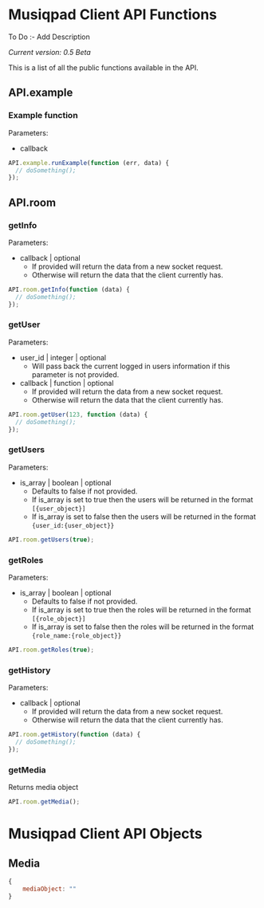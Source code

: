 Musiqpad Client API Functions
=======

To Do :- Add Description

*Current version: 0.5 Beta*

This is a list of all the public functions available in the API.

## API.example

### Example function

Parameters:

  * callback

``` javascript
API.example.runExample(function (err, data) {
  // doSomething();
});
```

## API.room

### getInfo

Parameters:

  * callback | optional
    * If provided will return the data from a new socket request.
	* Otherwise will return the data that the client currently has.

``` javascript
API.room.getInfo(function (data) {
  // doSomething();
});
```

### getUser

Parameters:

  * user_id | integer | optional
    * Will pass back the current logged in users information if this parameter is not provided.
  * callback | function | optional
    * If provided will return the data from a new socket request.
	* Otherwise will return the data that the client currently has.

``` javascript
API.room.getUser(123, function (data) {
  // doSomething();
});
```

### getUsers

Parameters:

  * is_array | boolean | optional
    * Defaults to false if not provided.
	* If is_array is set to true then the users will be returned in the format `[{user_object}]`
	* If is_array is set to false then the users will be returned in the format `{user_id:{user_object}}`

``` javascript
API.room.getUsers(true);
```

### getRoles

Parameters:

  * is_array | boolean | optional
    * Defaults to false if not provided.
	* If is_array is set to true then the roles will be returned in the format `[{role_object}]`
	* If is_array is set to false then the roles will be returned in the format `{role_name:{role_object}}`

``` javascript
API.room.getRoles(true);
```

### getHistory

Parameters:

  * callback | optional
    * If provided will return the data from a new socket request.
	* Otherwise will return the data that the client currently has.

``` javascript
API.room.getHistory(function (data) {
  // doSomething();
});
```

### getMedia

Returns media object

``` javascript
API.room.getMedia();
```

Musiqpad Client API Objects
=======

## Media

``` javascript
{
	mediaObject: ""
}
```
